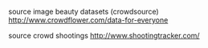 
source image beauty datasets (crowdsource)
  http://www.crowdflower.com/data-for-everyone

source crowd shootings
  http://www.shootingtracker.com/

